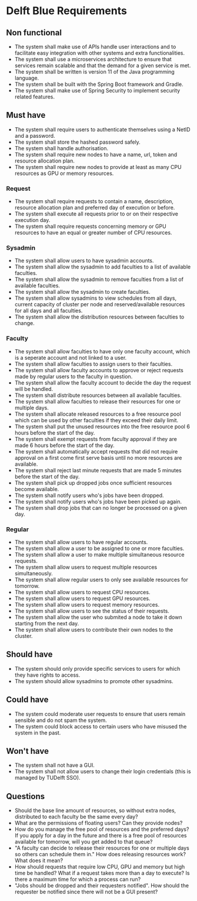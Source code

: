 # Delft Blue Requirements

## Non functional
- The system shall make use of APIs handle user interactions and to facilitate easy integration with other systems and extra functionalities.
- The system shall use a microservices architecture to ensure that services remain scalable and that the demand for a given service is met.
- The system shall be written is version 11 of the Java programming language.
- The system shall be built with the Spring Boot framework and Gradle.
- The system shall make use of Spring Security to implement security related features.

## Must have
- The system shall require users to authenticate themselves using a NetID and a password.
- The system shall store the hashed password safely.
- The system shall handle authorisation.
- The system shall require new nodes to have a name, url, token and resource allocation plan.
- The system shall require new nodes to provide at least as many CPU resources as GPU or memory resources.

### Request
- The system shall require requests to contain a name, description, resource allocation plan and preferred day of execution or before.
- The system shall execute all requests prior to or on their respective execution day.
- The system shall require requests concerning memory or GPU resources to have an equal or greater number of CPU resources.

### Sysadmin
- The system shall allow users to have sysadmin accounts.
- The system shall allow the sysadmin to add faculties to a list of available faculties.
- The system shall allow the sysadmin to remove faculties from a list of available faculties.
- The system shall allow the sysadmin to create faculties.
- The system shall allow sysadmins to view schedules from all days, current capacity of cluster per node and reserved/available resources for all days and all faculties.
- The system shall allow the distribution resources between faculties to change.

### Faculty
- The system shall allow faculties to have only one faculty account, which is a seperate account and not linked to a user.
- The system shall allow faculties to assign users to their faculties.
- The system shall allow faculty accounts to approve or reject requests made by regular users to the faculty in question.
- The system shall allow the faculty account to decide the day the request will be handled.
- The system shall distribute resources between all available faculties.
- The system shall allow faculties to release their resources for one or multiple days.
- The system shall allocate released resources to a free resource pool which can be used by other faculties if they exceed their daily limit.
- The system shall put the unused resources into the free resource pool 6 hours before the start of the day.
- The system shall exempt requests from faculty approval if they are made 6 hours before the start of the day.
- The system shall automatically accept requests that did not require approval on a first come first serve basis until no more resources are available.
- The system shall reject last minute requests that are made 5 minutes before the start of the day.
- The system shall pick up dropped jobs once sufficient resources become available.
- The system shall notify users who's jobs have been dropped.
- The system shall notify users who's jobs have been picked up again.
- The system shall drop jobs that can no longer be processed on a given day.

### Regular
- The system shall allow users to have regular accounts.
- The system shall allow a user to be assigned to one or more faculties.
- The system shall allow a user to make multiple simultaneous resource requests.
- The system shall allow users to request multiple resources simultaneously.
- The system shall allow regular users to only see available resources for tomorrow.
- The system shall allow users to request CPU resources.
- The system shall allow users to request GPU resources.
- The system shall allow users to request memory resources.
- The system shall allow users to see the status of their requests.
- The system shall allow the user who submited a node to take it down starting from the next day.
- The system shall allow users to contribute their own nodes to the cluster.

## Should have
- The system should only provide specific services to users for which they have rights to access.
- The system should allow sysadmins to promote other sysadmins.

## Could have
- The system could moderate user requests to ensure that users remain sensible and do not spam the system.
- The system could block access to certain users who have misused the system in the past.

## Won't have
- The system shall not have a GUI.
- The system shall not allow users to change their login credentials (this is managed by TUDelft SSO).

## Questions
- Should the base line amount of resources, so without extra nodes, distributed to each faculty be the same every day?
- What are the permissions of floating users? Can they provide nodes?
- How do you manage the free pool of resources and the preferred days? If you apply for a day in the future and there is a free pool of resources available for tomorrow, will you get added to that queue?
- "A faculty can decide to release their resources for one or multiple days so others can schedule them in." How does releasing resources work? What does it mean?
- How should requests that require low CPU, GPU and memory but high time be handled? What if a request takes more than a day to execute? Is there a maximum time for which a process can run?
- "Jobs should be dropped and their requesters notified". How should the requester be notified since there will not be a GUI present? 
